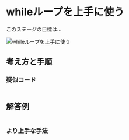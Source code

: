 # whileループを上手に使う

このステージの目標は...

![whileループを上手に使う]()




## 考え方と手順

### 疑似コード

```
```

## 解答例

```swift
```

### より上手な手法

```swift
```